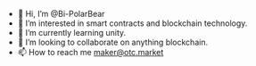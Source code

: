 - 👋 Hi, I’m @Bi-PolarBear
- 👀 I’m interested in smart contracts and blockchain technology.
- 🌱 I’m currently learning unity.
- 💞️ I’m looking to collaborate on anything blockchain.
- 📫 How to reach me maker@otc.market

<!---
Bi-PolarBear/Bi-PolarBear is a ✨ special ✨ repository because its `README.md` (this file) appears on your GitHub profile.
You can click the Preview link to take a look at your changes.
--->
